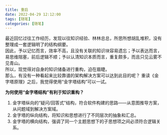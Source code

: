 ```yaml
---  
title: 重启  
date: 2022-04-29 12:12:00  
tags: [随笔]   
categories: [随笔]  
---  
```


最近回忆过往工作经历，发现以往知识经验、林林总总，所思所想胡乱堆积，没有整理成一套逻辑明了的结构纲要。  
因此，予以记忆而言，效率不高，且没有关联的知识块容易遗忘；予以表达而言，易思维阻塞，前后逻辑不顺；予以认清知识本质而言，重复颇多，而且只见云雾不见青山。  
所以，现觉得对自身的知识储备进行重构，迫在眉睫。  
那么，有没有一种看起来比较靠谱的架构解决方案可以达到此目的呢？
重读《金字塔原理》之后，我觉得使用“金字塔结构”可以一试。

**为何使用“金字塔结构”有利于知识重构？**  
1. 金字塔纵向的“疑问/回答式”结构，符合软件构建的思路——从意图推导方案，从问题域到解决方案域。  
2. 金字塔的纵向结构，将知识和思想进行了不同层次的抽象和汇总。  
3. 金字塔的横向结构，强调了同一个主题思想下的子思想项之间必须符合逻辑关系。  
